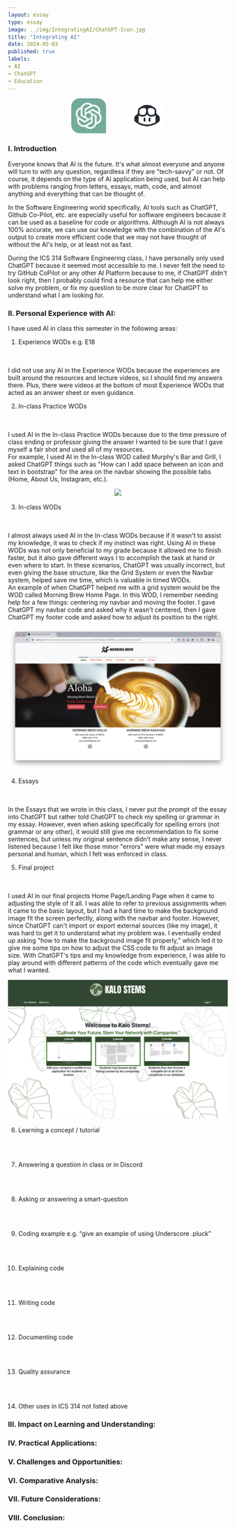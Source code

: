 ```yaml
---
layout: essay
type: essay
image: ../img/IntegratingAI/ChatGPT-Icon.jpg
title: "Integrating AI"
date: 2024-05-03
published: true
labels:
- AI
- ChatGPT
- Education
---
```

<p align="center">
  <img  style="margin-right: 50px" width="80" class="rounded float-center pe-4" src="../img/IntegratingAI/ChatGPT-Icon.png">
<img width="80" class="rounded float-center pe-4" src="../img/IntegratingAI/github-copilot-icon.png">
</p>

### I. Introduction
Everyone knows that AI is the future. It's what almost everyone and anyone will turn to with any question, regardless if they are "tech-savvy" or not. Of course, it depends on the type of AI application being used, but AI can help with problems ranging from letters, essays, math, code, and almost anything and everything that can be thought of.

In the Software Engineering world specifically, AI tools such as ChatGPT, Github Co-Pilot, etc. are especially useful for software engineers because it can be used as a baseline for code or algorithms. Although AI is not always 100% accurate, we can use our knowledge with the combination of the AI's output to create more efficient code that we may not have thought of without the AI's help, or at least not as fast.

During the ICS 314 Software Engineering class, I have personally only used ChatGPT because it seemed most accessible to me. I never felt the need to try GitHub CoPilot or any other AI Platform because to me, if ChatGPT didn't look right, then I probably could find a resource that can help me either solve my problem, or fix my question to be more clear for ChatGPT to understand what I am looking for.

### II. Personal Experience with AI:
I have used AI in class this semester in the following areas:

  1. Experience WODs e.g. E18
<br>
<br>
I did not use any AI in the Experience WODs because the experiences are built around the resources and lecture videos, so I should find my answers there. Plus, there were videos at the bottom of most Experience WODs that acted as an answer sheet or even guidance.


  2. In-class Practice WODs
<br>
<br>
I used AI in the In-class Practice WODs because due to the time pressure of class ending or professor giving the answer I wanted to be sure that I gave myself a fair shot and used all of my resources. 
<br> For example, I used AI in the In-class WOD called Murphy's Bar and Grill, I asked ChatGPT things such as "How can I add space between an icon and text in bootstrap" for the area on the navbar showing the possible tabs (Home, About Us, Instagram, etc.).
<p align="center">
  <img class="rounded float-center pe-4" src="../img/IntegratingAI/murphys-home-page.png">
</p>


  3. In-class WODs
<br>
<br>
I almost always used AI in the In-class WODs because if it wasn't to assist my knowledge, it was to check if my instinct was right. Using AI in these WODs was not only beneficial to my grade because it allowed me to finish faster, but it also gave different ways I to accomplish the task at hand or even where to start. In these scenarios, ChatGPT was usually incorrect, but even giving the base structure, like the Grid System or even the Navbar system, helped save me time, which is valuable in timed WODs.
<br> An example of when ChatGPT helped me with a grid system would be the WOD called Morning Brew Home Page. In this WOD, I remember needing help for a few things: centering my navbar and moving the footer. I gave ChatGPT my navbar code and asked why it wasn't centered, then I gave ChatGPT my footer code and asked how to adjust its position to the right.
<p align="center">
  <img class="rounded float-center pe-4" src="../img/IntegratingAI/morning-brew-home-page.png">
</p>


  4. Essays
<br>
<br>
In the Essays that we wrote in this class, I never put the prompt of the essay into ChatGPT but rather told ChatGPT to check my spelling or grammar in my essay. However, even when asking specifically for spelling errors (not grammar or any other), it would still give me recommendation to fix some sentences, but unless my original sentence didnʻt make any sense, I never listened because I felt like those minor "errors" were what made my essays personal and human, which I felt was enforced in class.


  5. Final project
<br>
<br>
I used AI in our final projects Home Page/Landing Page when it came to adjusting the style of it all. I was able to refer to previous assignments when it came to the basic layout, but I had a hard time to make the background image fit the screen perfectly, along with the navbar and footer. However, since ChatGPT can't import or export external sources (like my image), it was hard to get it to understand what my problem was. I eventually ended up asking "how to make the background image fit properly," which led it to give me some tips on how to adjust the CSS code to fit adjust an image size. With ChatGPTʻs tips and my knowledge from experience, I was able to play around with different patterns of the code which eventually gave me what I wanted.
<p align="center">
  <img class="rounded float-center pe-4" src="../img/IntegratingAI/kalo-stems-landing-page.png">
</p>


  6. Learning a concept / tutorial
<br>
<br>



  7. Answering a question in class or in Discord
<br> 
<br>



  8. Asking or answering a smart-question
<br>
<br>



  9. Coding example e.g. “give an example of using Underscore .pluck”
<br>
<br>



  10. Explaining code
<br>
<br>



  11. Writing code
<br>
<br>



  12. Documenting code
<br>
<br>



  13. Quality assurance
<br>
<br>



  14. Other uses in ICS 314 not listed above


### III. Impact on Learning and Understanding:


### IV. Practical Applications:


### V. Challenges and Opportunities:


### VI. Comparative Analysis:


### VII. Future Considerations:


### VIII. Conclusion:
